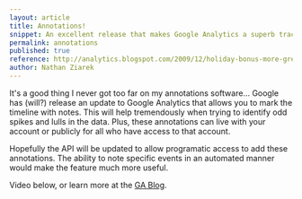 ```yaml
---
layout: article
title: Annotations!
snippet: An excellent release that makes Google Analytics a superb tracking tool.
permalink: annotations
published: true
reference: http://analytics.blogspot.com/2009/12/holiday-bonus-more-great-features.html
author: Nathan Ziarek
---
```


It's a good thing I never got too far on my annotations software... Google has (will?) release an update to Google Analytics that allows you to mark the timeline with notes. This will help tremendously when trying to identify odd spikes and lulls in the data. Plus, these annotations can live with your account or publicly for all who have access to that account.

Hopefully the API will be updated to allow programatic access to add these annotations. The ability to note specific events in an automated manner would make the feature much more useful.

Video below, or learn more at the [GA Blog][0].

[0]: http://analytics.blogspot.com/2009/12/holiday-bonus-more-great-features.html
